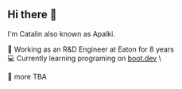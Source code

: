 ## Hi there 👋

I'm Catalin also known as Apalki.

:office: Working as an R&D Engineer at Eaton for 8 years \
:computer: Currently learning programing on [boot.dev](www.boot.dev) \

:construction: more TBA

<!--
**Apalki666/Apalki666** is a ✨ _special_ ✨ repository because its `README.md` (this file) appears on your GitHub profile.

Here are some ideas to get you started:

- 🔭 I’m currently working on ...
- 🌱 I’m currently learning ...
- 👯 I’m looking to collaborate on ...
- 🤔 I’m looking for help with ...
- 💬 Ask me about ...
- 📫 How to reach me: ...
- 😄 Pronouns: ...
- ⚡ Fun fact: ...
-->
